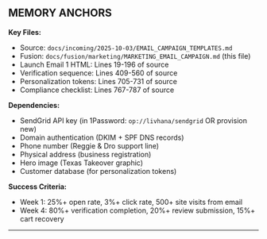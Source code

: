 ## MEMORY ANCHORS

**Key Files:**

- Source: `docs/incoming/2025-10-03/EMAIL_CAMPAIGN_TEMPLATES.md`
- Fusion: `docs/fusion/marketing/MARKETING_EMAIL_CAMPAIGN.md` (this file)
- Launch Email 1 HTML: Lines 19-196 of source
- Verification sequence: Lines 409-560 of source
- Personalization tokens: Lines 705-731 of source
- Compliance checklist: Lines 767-787 of source

**Dependencies:**

- SendGrid API key (in 1Password: `op://livhana/sendgrid` OR provision new)
- Domain authentication (DKIM + SPF DNS records)
- Phone number (Reggie & Dro support line)
- Physical address (business registration)
- Hero image (Texas Takeover graphic)
- Customer database (for personalization tokens)

**Success Criteria:**

- Week 1: 25%+ open rate, 3%+ click rate, 500+ site visits from email
- Week 4: 80%+ verification completion, 20%+ review submission, 15%+ cart recovery

---
